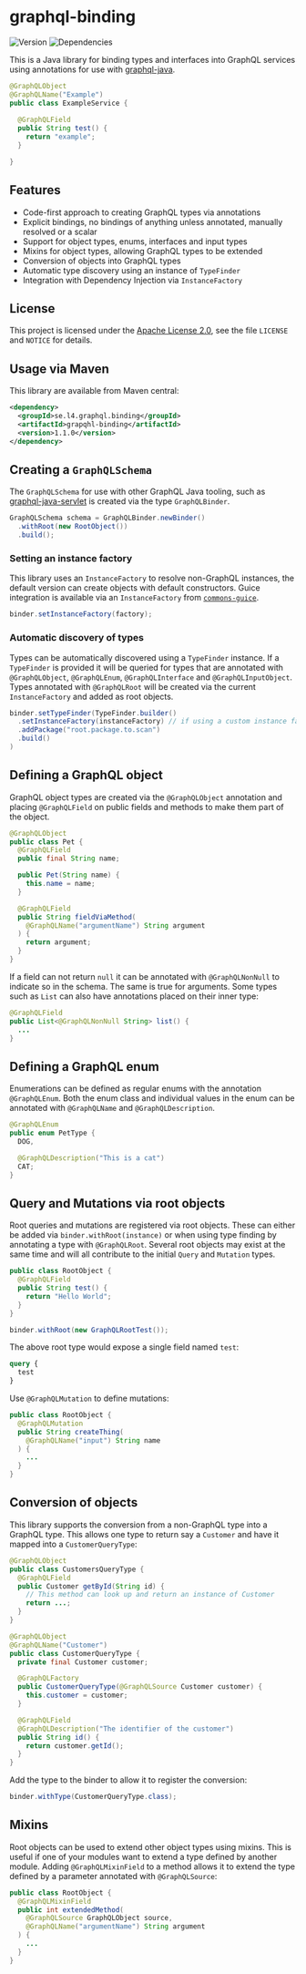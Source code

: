 # graphql-binding

![Version](https://img.shields.io/maven-central/v/se.l4.graphql.binding/graphql-binding)
![Dependencies](https://github.com/levelfourab/graphql-binding/workflows/CI/badge.svg)

This is a Java library for binding types and interfaces into GraphQL services
using annotations for use with [graphql-java](https://github.com/graphql-java/graphql-java).

```java
@GraphQLObject
@GraphQLName("Example")
public class ExampleService {
  
  @GraphQLField
  public String test() {
    return "example";
  }

}
```

## Features

* Code-first approach to creating GraphQL types via annotations
* Explicit bindings, no bindings of anything unless annotated, manually resolved or a scalar
* Support for object types, enums, interfaces and input types
* Mixins for object types, allowing GraphQL types to be extended
* Conversion of objects into GraphQL types
* Automatic type discovery using an instance of `TypeFinder`
* Integration with Dependency Injection via `InstanceFactory`

## License

This project is licensed under the [Apache License 2.0](https://www.apache.org/licenses/LICENSE-2.0),
see the file `LICENSE` and `NOTICE` for details.

## Usage via Maven

This library are available from Maven central:

```xml
<dependency>
  <groupId>se.l4.graphql.binding</groupId>
  <artifactId>grapqhl-binding</artifactId>
  <version>1.1.0</version>
</dependency>
```

## Creating a `GraphQLSchema`

The `GraphQLSchema` for use with other GraphQL Java tooling, such as 
[graphql-java-servlet](https://github.com/graphql-java-kickstart/graphql-java-servlet) is
created via the type `GraphQLBinder`.

```java
GraphQLSchema schema = GraphQLBinder.newBinder()
  .withRoot(new RootObject())
  .build();
```

### Setting an instance factory

This library uses an `InstanceFactory` to resolve non-GraphQL instances, the
default version can create objects with default constructors. Guice integration
is available via an `InstanceFactory` from [`commons-guice`](https://github.com/levelfourab/commons).

```java
binder.setInstanceFactory(factory);
```

### Automatic discovery of types

Types can be automatically discovered using a `TypeFinder` instance. If a
`TypeFinder` is provided it will be queried for types that are annotated with
`@GraphQLObject`, `@GraphQLEnum`, `@GraphQLInterface` and `@GraphQLInputObject`.
Types annotated with `@GraphQLRoot` will be created via the current 
`InstanceFactory` and added as root objects.

```java
binder.setTypeFinder(TypeFinder.builder()
  .setInstanceFactory(instanceFactory) // if using a custom instance factory
  .addPackage("root.package.to.scan")
  .build()
)
```

## Defining a GraphQL object

GraphQL object types are created via the `@GraphQLObject` annotation and
placing `@GraphQLField` on public fields and methods to make them part of the
object.

```java
@GraphQLObject
public class Pet {
  @GraphQLField
  public final String name;

  public Pet(String name) {
    this.name = name;
  }

  @GraphQLField
  public String fieldViaMethod(
    @GraphQLName("argumentName") String argument
  ) {
    return argument;
  }
}
```

If a field can not return `null` it can be annotated with  `@GraphQLNonNull` 
to indicate so in the schema. The same is true for arguments. Some types such
as `List` can also have annotations placed on their inner type:

```java
@GraphQLField
public List<@GraphQLNonNull String> list() {
  ...
}
```

## Defining a GraphQL enum

Enumerations can be defined as regular enums with the annotation `@GraphQLEnum`.
Both the enum class and individual values in the enum can be annotated with
`@GraphQLName` and `@GraphQLDescription`.

```java
@GraphQLEnum
public enum PetType {
  DOG,

  @GraphQLDescription("This is a cat")
  CAT;
}
```

## Query and Mutations via root objects

Root queries and mutations are registered via root objects. These can either
be added via `binder.withRoot(instance)` or when using type finding by
annotating a type with `@GraphQLRoot`. Several root objects may exist at the
same time and will all contribute to the initial `Query` and `Mutation` types.

```java
public class RootObject {
  @GraphQLField
  public String test() {
    return "Hello World";
  }
}

binder.withRoot(new GraphQLRootTest());
```

The above root type would expose a single field named `test`:

```graphql
query {
  test
}
```

Use `@GraphQLMutation` to define mutations:

```java
public class RootObject {
  @GraphQLMutation
  public String createThing(
    @GraphQLName("input") String name
  ) {
    ...
  }
}
```

## Conversion of objects

This library supports the conversion from a non-GraphQL type into a GraphQL
type. This allows one type to return say a `Customer` and have it mapped into
a `CustomerQueryType`:

```java
@GraphQLObject
public class CustomersQueryType {
  @GraphQLField
  public Customer getById(String id) {
    // This method can look up and return an instance of Customer
    return ...;
  }
}

@GraphQLObject
@GraphQLName("Customer")
public class CustomerQueryType {
  private final Customer customer;

  @GraphQLFactory
  public CustomerQueryType(@GraphQLSource Customer customer) {
    this.customer = customer;
  }

  @GraphQLField
  @GraphQLDescription("The identifier of the customer")
  public String id() {
    return customer.getId();
  }
}
```

Add the type to the binder to allow it to register the conversion:

```java
binder.withType(CustomerQueryType.class);
```

## Mixins

Root objects can be used to extend other object types using mixins. This is
useful if one of your modules want to extend a type defined by another module.
Adding `@GraphQLMixinField` to a method allows it to extend the type defined
by a parameter annotated with `@GraphQLSource`:

```java
public class RootObject {
  @GraphQLMixinField
  public int extendedMethod(
    @GraphQLSource GraphQLObject source,
    @GraphQLName("argumentName") String argument
  ) {
    ...
  }
}
```
